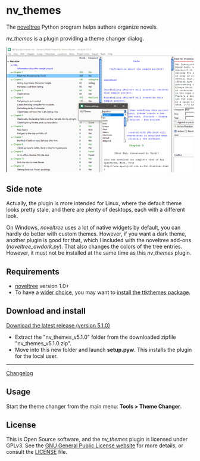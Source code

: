# nv_themes

The [noveltree](https://peter88213.github.io/noveltree/) Python program helps authors organize novels.  

*nv_themes* is a plugin providing a theme changer dialog. 

![Screenshot](Screenshots/screen01.png)

## Side note

Actually, the plugin is more intended for Linux, where the default theme looks pretty stale, and there are plenty of desktops, each with a different look.

On Windows, *noveltree* uses a lot of native widgets by default, you can hardly do better with custom themes.
However, if you want a dark theme, another plugin is good for that, which I included with the noveltree add-ons (*noveltree_awdark.py*). That also changes the colors of the tree entries. However, it must not be installed at the same time as this *nv_themes* plugin.

## Requirements

- [noveltree](https://peter88213.github.io/noveltree/) version 1.0+
- To have a [wider choice](https://ttkthemes.readthedocs.io/en/latest/themes.html), you may want to [install the ttkthemes package](https://ttkthemes.readthedocs.io/en/latest/installation.html).

## Download and install

[Download the latest release (version 5.1.0)](https://github.com/peter88213/nv_themes/raw/main/dist/nv_themes_v5.1.0.zip)

- Extract the "nv_themes_v5.1.0" folder from the downloaded zipfile "nv_themes_v5.1.0.zip".
- Move into this new folder and launch **setup.pyw**. This installs the plugin for the local user.

---

[Changelog](changelog)

## Usage

Start the theme changer from the main menu: **Tools > Theme Changer**.

## License

This is Open Source software, and the *nv_themes* plugin is licensed under GPLv3. See the
[GNU General Public License website](https://www.gnu.org/licenses/gpl-3.0.en.html) for more
details, or consult the [LICENSE](https://github.com/peter88213/nv_themes/blob/main/LICENSE) file.
